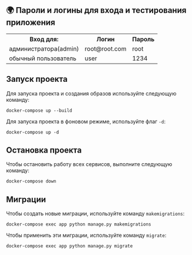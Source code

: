 ## 🌍 Пароли и логины для входа и тестирования приложения


<table>
    <tr>
        <th>Вход для:</th>
        <th>Логин</th>
        <th>Пароль</th>
    </tr>
    <tr>
        <td>администратора(admin)</td>
        <td>root@root.com</td>
        <td>root</td>
    </tr>
    <tr>
        <td>обычный пользователь</td>
        <td>user</td>
        <td>1234</td>
    </tr>
</table>

## Запуск проекта

Для запуска проекта и создания образов используйте следующую команду:

`docker-compose up --build`

Для запуска проекта в фоновом режиме, используйте флаг `-d`:

`docker-compose up -d`


## Остановка проекта

Чтобы остановить работу всех сервисов, выполните следующую команду:

`docker-compose down`


## Миграции

Чтобы создать новые миграции, используйте команду `makemigrations`:

`docker-compose exec app python manage.py makemigrations`


Чтобы применить эти миграции, используйте команду `migrate`:

`docker-compose exec app python manage.py migrate`


